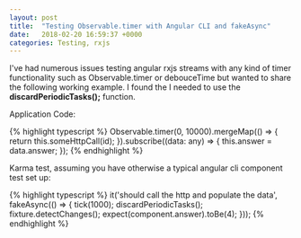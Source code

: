 ```yaml
---
layout: post
title:  "Testing Observable.timer with Angular CLI and fakeAsync"
date:   2018-02-20 16:59:37 +0000
categories: Testing, rxjs
---
```

I've had numerous issues testing angular rxjs streams with any kind of timer functionality such as Observable.timer or
debouceTime but wanted to share the following working example. I found the I needed to use the **discardPeriodicTasks();** function.

Application Code:

{% highlight typescript %}
Observable.timer(0, 10000).mergeMap(() => {
    return this.someHttpCall(id);
}).subscribe((data: any) => {
    this.answer = data.answer;
});
{% endhighlight %}

Karma test, assuming you have otherwise a typical angular cli component test set up:

{% highlight typescript %}
it('should call the http and populate the data', fakeAsync(() => {
    tick(1000);
    discardPeriodicTasks();
    fixture.detectChanges();
    expect(component.answer).toBe(4);
}));
{% endhighlight %}
